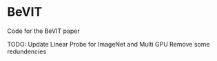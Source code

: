 # BeVIT
Code for the BeVIT paper

TODO: Update Linear Probe for ImageNet and Multi GPU
      Remove some redundencies
